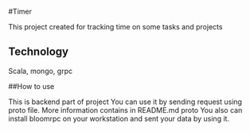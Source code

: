 #Timer

This project created for tracking time on some tasks and projects

## Technology

Scala, mongo, grpc

##How to use

This is backend part of project
You can use it by sending request using proto file. More information contains in README.md proto
You also can install bloomrpc on your workstation and sent your data by using it.